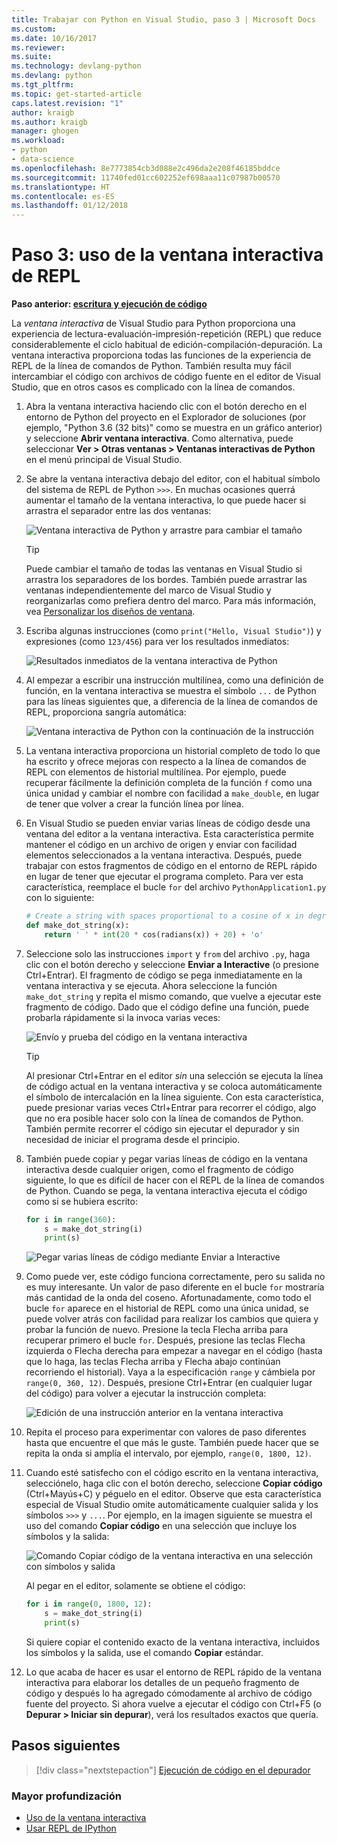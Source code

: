 ```yaml
---
title: Trabajar con Python en Visual Studio, paso 3 | Microsoft Docs
ms.custom: 
ms.date: 10/16/2017
ms.reviewer: 
ms.suite: 
ms.technology: devlang-python
ms.devlang: python
ms.tgt_pltfrm: 
ms.topic: get-started-article
caps.latest.revision: "1"
author: kraigb
ms.author: kraigb
manager: ghogen
ms.workload:
- python
- data-science
ms.openlocfilehash: 8e7773854cb3d088e2c496da2e208f46185bddce
ms.sourcegitcommit: 11740fed01cc602252ef698aaa11c07987b00570
ms.translationtype: HT
ms.contentlocale: es-ES
ms.lasthandoff: 01/12/2018
---
```

# <a name="step-3-using-the-interactive-repl-window"></a>Paso 3: uso de la ventana interactiva de REPL

**Paso anterior: [escritura y ejecución de código](vs-tutorial-01-02.md)**

La *ventana interactiva* de Visual Studio para Python proporciona una experiencia de lectura-evaluación-impresión-repetición (REPL) que reduce considerablemente el ciclo habitual de edición-compilación-depuración. La ventana interactiva proporciona todas las funciones de la experiencia de REPL de la línea de comandos de Python. También resulta muy fácil intercambiar el código con archivos de código fuente en el editor de Visual Studio, que en otros casos es complicado con la línea de comandos.

1. Abra la ventana interactiva haciendo clic con el botón derecho en el entorno de Python del proyecto en el Explorador de soluciones (por ejemplo, "Python 3.6 (32 bits)" como se muestra en un gráfico anterior) y seleccione **Abrir ventana interactiva**. Como alternativa, puede seleccionar **Ver > Otras ventanas > Ventanas interactivas de Python** en el menú principal de Visual Studio.

1. Se abre la ventana interactiva debajo del editor, con el habitual símbolo del sistema de REPL de Python `>>>`. En muchas ocasiones querrá aumentar el tamaño de la ventana interactiva, lo que puede hacer si arrastra el separador entre las dos ventanas:

    ![Ventana interactiva de Python y arrastre para cambiar el tamaño](media/vs-getting-started-python-11-interactive1b.png)

    > [!Tip]
    > Puede cambiar el tamaño de todas las ventanas en Visual Studio si arrastra los separadores de los bordes. También puede arrastrar las ventanas independientemente del marco de Visual Studio y reorganizarlas como prefiera dentro del marco. Para más información, vea [Personalizar los diseños de ventana](../ide/customizing-window-layouts-in-visual-studio.md).

1. Escriba algunas instrucciones (como `print("Hello, Visual Studio")`) y expresiones (como `123/456`) para ver los resultados inmediatos:

    ![Resultados inmediatos de la ventana interactiva de Python](media/vs-getting-started-python-12-interactive2.png)

1. Al empezar a escribir una instrucción multilínea, como una definición de función, en la ventana interactiva se muestra el símbolo `...` de Python para las líneas siguientes que, a diferencia de la línea de comandos de REPL, proporciona sangría automática:

    ![Ventana interactiva de Python con la continuación de la instrucción](media/vs-getting-started-python-13-interactive3.png)

1. La ventana interactiva proporciona un historial completo de todo lo que ha escrito y ofrece mejoras con respecto a la línea de comandos de REPL con elementos de historial multilínea. Por ejemplo, puede recuperar fácilmente la definición completa de la función `f` como una única unidad y cambiar el nombre con facilidad a `make_double`, en lugar de tener que volver a crear la función línea por línea.

1. En Visual Studio se pueden enviar varias líneas de código desde una ventana del editor a la ventana interactiva. Esta característica permite mantener el código en un archivo de origen y enviar con facilidad elementos seleccionados a la ventana interactiva. Después, puede trabajar con estos fragmentos de código en el entorno de REPL rápido en lugar de tener que ejecutar el programa completo. Para ver esta característica, reemplace el bucle `for` del archivo `PythonApplication1.py` con lo siguiente:

    ```python
    # Create a string with spaces proportional to a cosine of x in degrees
    def make_dot_string(x):
        return ' ' * int(20 * cos(radians(x)) + 20) + 'o'
    ```

1. Seleccione solo las instrucciones `import` y `from` del archivo `.py`, haga clic con el botón derecho y seleccione **Enviar a Interactive** (o presione Ctrl+Entrar). El fragmento de código se pega inmediatamente en la ventana interactiva y se ejecuta. Ahora seleccione la función `make_dot_string` y repita el mismo comando, que vuelve a ejecutar este fragmento de código. Dado que el código define una función, puede probarla rápidamente si la invoca varias veces:

    ![Envío y prueba del código en la ventana interactiva](media/vs-getting-started-python-14-interactive4.png)

    > [!Tip]
    > Al presionar Ctrl+Entrar en el editor *sin* una selección se ejecuta la línea de código actual en la ventana interactiva y se coloca automáticamente el símbolo de intercalación en la línea siguiente. Con esta característica, puede presionar varias veces Ctrl+Entrar para recorrer el código, algo que no era posible hacer solo con la línea de comandos de Python. También permite recorrer el código sin ejecutar el depurador y sin necesidad de iniciar el programa desde el principio.

1. También puede copiar y pegar varias líneas de código en la ventana interactiva desde cualquier origen, como el fragmento de código siguiente, lo que es difícil de hacer con el REPL de la línea de comandos de Python. Cuando se pega, la ventana interactiva ejecuta el código como si se hubiera escrito:

    ```python
    for i in range(360):
        s = make_dot_string(i)
        print(s)
    ```

    ![Pegar varias líneas de código mediante Enviar a Interactive](media/vs-getting-started-python-15-interactive5.png)

1. Como puede ver, este código funciona correctamente, pero su salida no es muy interesante. Un valor de paso diferente en el bucle `for` mostraría más cantidad de la onda del coseno. Afortunadamente, como todo el bucle `for` aparece en el historial de REPL como una única unidad, se puede volver atrás con facilidad para realizar los cambios que quiera y probar la función de nuevo. Presione la tecla Flecha arriba para recuperar primero el bucle `for`. Después, presione las teclas Flecha izquierda o Flecha derecha para empezar a navegar en el código (hasta que lo haga, las teclas Flecha arriba y Flecha abajo continúan recorriendo el historial). Vaya a la especificación `range` y cámbiela por `range(0, 360, 12)`. Después, presione Ctrl+Entrar (en cualquier lugar del código) para volver a ejecutar la instrucción completa:

    ![Edición de una instrucción anterior en la ventana interactiva](media/vs-getting-started-python-16-interactive6.png)

1. Repita el proceso para experimentar con valores de paso diferentes hasta que encuentre el que más le guste. También puede hacer que se repita la onda si amplía el intervalo, por ejemplo, `range(0, 1800, 12)`.
 
1. Cuando esté satisfecho con el código escrito en la ventana interactiva, selecciónelo, haga clic con el botón derecho, seleccione **Copiar código** (Ctrl+Mayús+C) y péguelo en el editor. Observe que esta característica especial de Visual Studio omite automáticamente cualquier salida y los símbolos `>>>` y `...`. Por ejemplo, en la imagen siguiente se muestra el uso del comando **Copiar código** en una selección que incluye los símbolos y la salida:

    ![Comando Copiar código de la ventana interactiva en una selección con símbolos y salida](media/vs-getting-started-python-17-interactive7.png)

    Al pegar en el editor, solamente se obtiene el código:

    ```python
    for i in range(0, 1800, 12):
        s = make_dot_string(i)
        print(s)
    ```

    Si quiere copiar el contenido exacto de la ventana interactiva, incluidos los símbolos y la salida, use el comando **Copiar** estándar.

1. Lo que acaba de hacer es usar el entorno de REPL rápido de la ventana interactiva para elaborar los detalles de un pequeño fragmento de código y después lo ha agregado cómodamente al archivo de código fuente del proyecto. Si ahora vuelve a ejecutar el código con Ctrl+F5 (o **Depurar > Iniciar sin depurar**), verá los resultados exactos que quería.

## <a name="next-steps"></a>Pasos siguientes

> [!div class="nextstepaction"]
> [Ejecución de código en el depurador](vs-tutorial-01-04.md)

### <a name="going-deeper"></a>Mayor profundización

- [Uso de la ventana interactiva](interactive-repl.md)
- [Usar REPL de IPython](interactive-repl-ipython.md)

